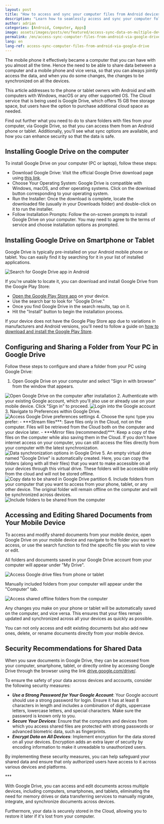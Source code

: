 ```yaml
---
layout: post
title: "How to access and sync your computer files from Android devices via Google Drive"
description: "Learn how to seamlessly access and sync your computer folders using Google Drive on both PC and Android devices, enabling multi-device accessibility."
author: adrian
categories: [Android, Computer, Apps]
image: assets/images/posts/en/featured/access-sync-data-on-multiple-devices.png
permalink: /en/access-sync-computer-files-from-android-via-google-drive/
lang: en
lang-ref: access-sync-computer-files-from-android-via-google-drive
---
```


The mobile phone it effectively became a computer that you can have with you almost all the time. Hence the need to be able to share data between a computer and a mobile phone and vice versa, so that you can always jointly access the data, and when you do some changes, the changes to be synchronized on all the devices.

This article addresses to the phone or tablet owners with Android and with computers with Windows, macOS or any other supported OS. The Cloud service that is being used is Google Drive, which offers 15 GB free storage space, but users have the option to purchase additional cloud space as needed.

Find out further what you need to do to share folders with files from your computer, via Google Drive, so that you can access them from an Android phone or tablet. Additionally, you’ll see what sync options are available, and how you can enhance security so that the data is safe.

## Installing Google Drive on the computer

To install Google Drive on your computer (PC or laptop), follow these steps:
- Download Google Drive: Visit the official Google Drive download page using [this link](https://www.google.com/intl/en-GB/drive/download/).
- Choose Your Operating System: Google Drive is compatible with Windows, macOS, and other operating systems. Click on the download button corresponding to your operating system.
- Run the Installer: Once the download is complete, locate the downloaded file (usually in your Downloads folder) and double-click on it to run the installer.
- Follow Installation Prompts: Follow the on-screen prompts to install Google Drive on your computer. You may need to agree to the terms of service and choose installation options as prompted.

## Installing Google Drive on Smartphone or Tablet

Google Drive is typically pre-installed on your Android mobile phone or tablet. You can easily find it by searching for it in your list of installed applications.

<img alt="Search for Google Drive app in Android" title="Search for Google Drive app in Android" loading="lazy" class="article-image medium-width-img" src="{{site.baseurl}}/assets/images/posts/en/access-sync-computer-data-from-android/locate-google-drive-android.jpg">

If you're unable to locate it, you can download and install Google Drive from the Google Play Store:
- [Open the Google Play Store app]({{site.baseurl}}/en/find-play-store-to-install-apps/#where-to-find-the-google-play-store-app) on your device.
- Use the search bar to look for "Google Drive."
- Once you find Google Drive in the search results, tap on it.
- Hit the "Install" button to begin the installation process.

If your device does not have the Google Play Store app due to variations in manufacturers and Android versions, you'll need to follow a guide on [how to download and install the Google Play Store]({{site.baseurl}}/en/download-and-install-play-store/).

## Configuring and Sharing a Folder from Your PC in Google Drive

Follow these steps to configure and share a folder from your PC using Google Drive:
1. Open Google Drive on your computer and select "Sign in with browser" from the window that appears.
<img alt="Open Google Drive on the computer after installation" title="Open Google Drive on the computer after installation" loading="lazy" class="article-image large-width-img" src="{{site.baseurl}}/assets/images/posts/en/access-sync-computer-data-from-android/access-google-drive.png">
2. Authenticate with your existing Google account, which you'll also use or already use on your mobile device. Click "Sign in" to proceed.
<img alt="Login into the Google account" title="Login into the Google account" loading="lazy" class="article-image large-width-img" src="{{site.baseurl}}/assets/images/posts/en/access-sync-computer-data-from-android/login-into-google-drive-account.png">
3. Navigate to Preferences within Google Drive.
<img alt="Access Google Drive preferences settings" title="Access Google Drive preferences settings" loading="lazy" class="article-image large-width-img" src="{{site.baseurl}}/assets/images/posts/en/access-sync-computer-data-from-android/google-drive-settings.png">
4. Choose the sync type you prefer:
- ***Stream files***: Save files only in the Cloud, not on the computer. Files will be retrieved from the Cloud both on the computer and your device later.
- ***Mirror files (recommended)***: Keep a copy of the files on the computer while also saving them in the Cloud. If you don't have internet access on your computer, you can still access the files directly from your computer with the latest synchronization.
<img alt="Data synchronization options in Google Drive" title="Data synchronization options in Google Drive" loading="lazy" class="article-image large-width-img" src="{{site.baseurl}}/assets/images/posts/en/access-sync-computer-data-from-android/sync-options-in-google-drive.png">
5. An empty virtual drive named "Google Drive" is automatically created. Here, you can copy the folders (along with all their files) that you want to make accessible on all your devices through this virtual drive. These folders will be accessible only from the cloud and will not be stored offline.
<img alt="Copy data to be shared in Google Drive partition" title="Copy data to be shared in Google Drive partition" loading="lazy" class="article-image large-width-img" src="{{site.baseurl}}/assets/images/posts/en/access-sync-computer-data-from-android/google-drive-sharing-partition.png">
6. Include folders from your computer that you want to access from your phone, tablet, or any other device. The original folder will remain offline on the computer and will be synchronized across devices.
<img alt="Include folders to be shared from the computer" title="Include folders to be shared from the computer" loading="lazy" class="article-image large-width-img" src="{{site.baseurl}}/assets/images/posts/en/access-sync-computer-data-from-android/add-folders-for-share-and-sync-pc-android.png">

## Accessing and Editing Shared Documents from Your Mobile Device

To access and modify shared documents from your mobile device, open Google Drive on your mobile device and navigate to the folder you want to access, or use the search function to find the specific file you wish to view or edit.

All folders and documents saved in your Google Drive account from your computer will appear under "My Drive".

<img alt="Access Google drive files from phone or tablet" title="Access Google drive files from phone or tablet" loading="lazy" class="article-image medium-width-img" src="{{site.baseurl}}/assets/images/posts/en/access-sync-computer-data-from-android/access-shared-data-from-cloud-partition.jpg">

Manually included folders from your computer will appear under the "Computer" tab.

<img alt="Access shared offline folders from the computer" title="Access shared offline folders from the computer" loading="lazy" class="article-image medium-width-img" src="{{site.baseurl}}/assets/images/posts/en/access-sync-computer-data-from-android/access-mirrored-files-from-computer.jpg">

Any changes you make on your phone or tablet will be automatically saved on the computer, and vice versa. This ensures that your files remain updated and synchronized across all your devices as quickly as possible.

You can not only access and edit existing documents but also add new ones, delete, or rename documents directly from your mobile device.

## Security Recommendations for Shared Data

When you save documents in Google Drive, they can be accessed from your computer, smartphone, tablet, or directly online by accessing Google Drive through the browser using the link [drive.google.com/drive/](https://drive.google.com/drive/).

To ensure the safety of your data across devices and accounts, consider the following security measures:
- ***Use a Strong Password for Your Google Account***: Your Google account should use a strong password for login. Ensure it has at least 8 characters in length and includes a combination of digits, uppercase letters, lowercase letters, and special characters. Make sure the password is known only to you.
- ***Secure Your Devices***: Ensure that the computers and devices from which you access shared files are protected with strong passwords or advanced biometric data, such as fingerprints.
- ***Encrypt Data on All Devices***: Implement encryption for the data stored on all your devices. Encryption adds an extra layer of security by encoding information to make it unreadable to unauthorized users.

By implementing these security measures, you can help safeguard your shared data and ensure that only authorized users have access to it across various devices and platforms.

<div class="post-bottom-stars">***</div>

With Google Drive, you can access and edit documents across multiple devices, including computers, smartphones, and tablets, eliminating the need for memory drives or data transferring services to manually migrate, integrate, and synchronize documents across devices.

Furthermore, your data is securely stored in the Cloud, allowing you to restore it later if it's lost from your computer.
